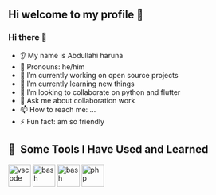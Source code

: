 ## Hi welcome to my profile 👋

### Hi there 👋
* 👂 My name is Abdullahi haruna 
* 👩 Pronouns: he/him
* 🔭 I’m currently working on open source projects 
* 🌱 I’m currently learning new things 
* 🤝 I’m looking to collaborate on python and flutter 
* 💬 Ask me about collaboration work 
* 📫 How to reach me: ...
* ⚡ Fun fact: am so friendly 

<!--
**tinyabdu/tinyabdu** .

Here are some ideas to get you started:

- 🔭 I’m currently working on ...
- 🌱 I’m currently learning ...
- 👯 I’m looking to collaborate on ...
- 🤔 I’m looking for help with ...
- 💬 Ask me about ...
- 📫 How to reach me: ...
- 😄 Pronouns: ...
- ⚡ Fun fact: ...
-->


<h2> 🚀 &nbsp;Some Tools I Have Used and Learned</h2>
<p align="left">
<img src="https://cdn.jsdelivr.net/gh/devicons/devicon/icons/vscode/vscode-original.svg" alt="vscode" width="45" height="45"/>
<img src="https://cdn.jsdelivr.net/gh/devicons/devicon/icons/python/python-original.svg" alt="bash" width="45" height="45"/>
<img src="https://cdn.jsdelivr.net/gh/devicons/devicon/icons/flutter/flutter-original.svg" alt="bash" width="45" height="45"/>
<img src="https://cdn.jsdelivr.net/gh/devicons/devicon/icons/dart/dart-original.svg" alt="php" width="45" height="45"/>
</p>
